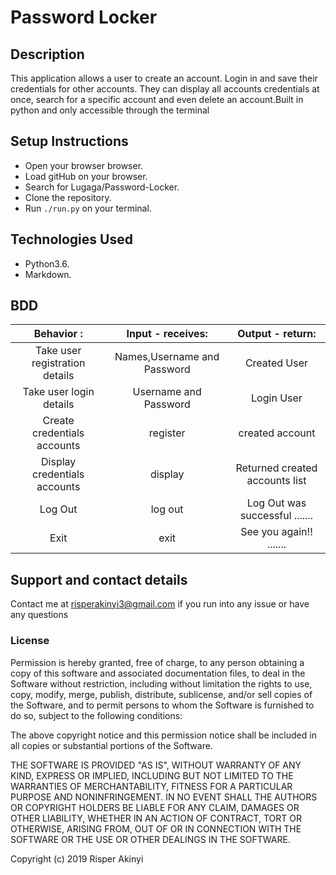 # Password Locker

## Description

This application allows a user to create an account. Login in and save their credentials for other accounts. They can display all accounts credentials at once, search for a specific account and even delete an account.Built in python and only accessible through the terminal

## Setup Instructions

- Open your browser browser.
- Load gitHub on your browser.
- Search for Lugaga/Password-Locker.
- Clone the repository.
- Run `./run.py` on your terminal.

## Technologies Used

- Python3.6.
- Markdown.

## BDD

|           Behavior :           |      Input - receives:      |        Output - return:        |
| :----------------------------: | :-------------------------: | :----------------------------: |
| Take user registration details | Names,Username and Password |          Created User          |
|    Take user login details     |    Username and Password    |           Login User           |
|  Create credentials accounts   |          register           |        created account         |
|  Display credentials accounts  |           display           | Returned created accounts list |
|            Log Out             |           log out           | Log Out was successful ....... |
|              Exit              |            exit             |    See you again!! .......     |

## Support and contact details

Contact me at risperakinyi3@gmail.com if you run into any issue or have any questions

### License

Permission is hereby granted, free of charge, to any person obtaining a copy
of this software and associated documentation files, to deal
in the Software without restriction, including without limitation the rights
to use, copy, modify, merge, publish, distribute, sublicense, and/or sell
copies of the Software, and to permit persons to whom the Software is
furnished to do so, subject to the following conditions:

The above copyright notice and this permission notice shall be included in all
copies or substantial portions of the Software.

THE SOFTWARE IS PROVIDED "AS IS", WITHOUT WARRANTY OF ANY KIND, EXPRESS OR
IMPLIED, INCLUDING BUT NOT LIMITED TO THE WARRANTIES OF MERCHANTABILITY,
FITNESS FOR A PARTICULAR PURPOSE AND NONINFRINGEMENT. IN NO EVENT SHALL THE
AUTHORS OR COPYRIGHT HOLDERS BE LIABLE FOR ANY CLAIM, DAMAGES OR OTHER
LIABILITY, WHETHER IN AN ACTION OF CONTRACT, TORT OR OTHERWISE, ARISING FROM,
OUT OF OR IN CONNECTION WITH THE SOFTWARE OR THE USE OR OTHER DEALINGS IN THE
SOFTWARE.

Copyright (c) 2019 Risper Akinyi
